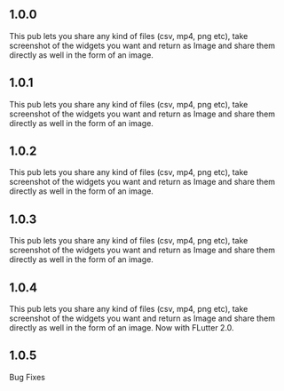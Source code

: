 ## 1.0.0

This pub lets you share any kind of files (csv, mp4, png etc), take screenshot of the widgets you want and return as Image and share them directly as well in the form of an image.

## 1.0.1

This pub lets you share any kind of files (csv, mp4, png etc), take screenshot of the widgets you want and return as Image and share them directly as well in the form of an image.

## 1.0.2

This pub lets you share any kind of files (csv, mp4, png etc), take screenshot of the widgets you want and return as Image and share them directly as well in the form of an image.

## 1.0.3

This pub lets you share any kind of files (csv, mp4, png etc), take screenshot of the widgets you want and return as Image and share them directly as well in the form of an image.

## 1.0.4

This pub lets you share any kind of files (csv, mp4, png etc), take screenshot of the widgets you want and return as Image and share them directly as well in the form of an image. Now with FLutter 2.0.

## 1.0.5

Bug Fixes
